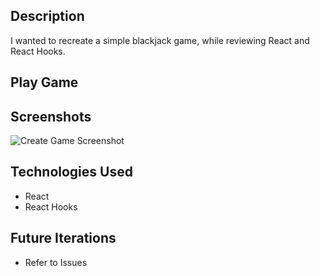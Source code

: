 ## Description
I wanted to recreate a simple blackjack game, while reviewing React and React Hooks.

## Play Game


## Screenshots
![Create Game Screenshot](https://github.com/hlhartley/blackjack/blob/main/blackjack-game-screenshot.png)

## Technologies Used
- React
- React Hooks

## Future Iterations
- Refer to Issues
